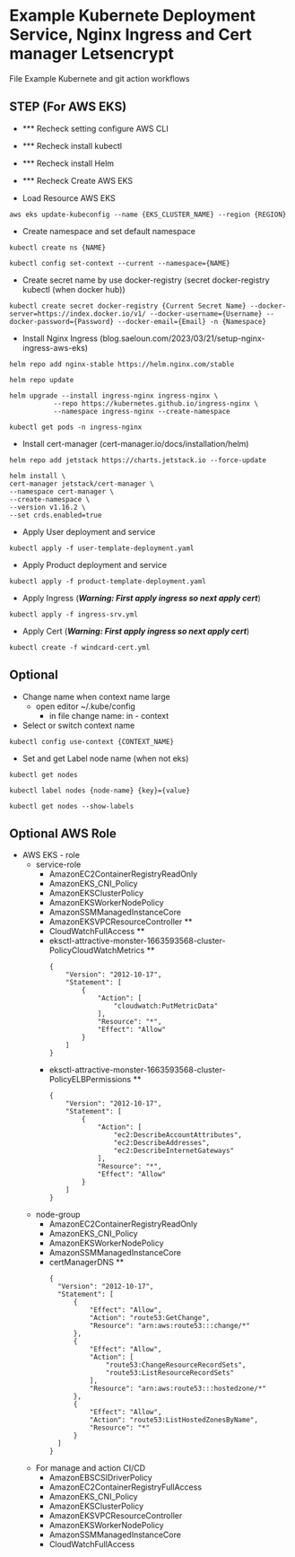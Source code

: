 # Example Kubernete Deployment Service, Nginx Ingress and Cert manager Letsencrypt

File Example Kubernete and git action workflows

## STEP (For AWS EKS)
- *** Recheck setting configure AWS CLI
- *** Recheck install kubectl
- *** Recheck install Helm
- *** Recheck Create AWS EKS

- Load Resource AWS EKS
```
aws eks update-kubeconfig --name {EKS_CLUSTER_NAME} --region {REGION}
```

- Create namespace and set default namespace
```
kubectl create ns {NAME}
```
```
kubectl config set-context --current --namespace={NAME}
```

- Create secret name by use docker-registry (secret docker-registry kubectl (when docker hub))
```
kubectl create secret docker-registry {Current Secret Name} --docker-server=https://index.docker.io/v1/ --docker-username={Username} --docker-password={Password} --docker-email={Email} -n {Namespace}
```

- Install Nginx Ingress (blog.saeloun.com/2023/03/21/setup-nginx-ingress-aws-eks)
```
helm repo add nginx-stable https://helm.nginx.com/stable
```
```
helm repo update
```
```
helm upgrade --install ingress-nginx ingress-nginx \
           --repo https://kubernetes.github.io/ingress-nginx \
           --namespace ingress-nginx --create-namespace
```
```
kubectl get pods -n ingress-nginx
```

- Install cert-manager (cert-manager.io/docs/installation/helm)
```
helm repo add jetstack https://charts.jetstack.io --force-update
```
```
helm install \
cert-manager jetstack/cert-manager \
--namespace cert-manager \
--create-namespace \
--version v1.16.2 \
--set crds.enabled=true
```

- Apply User deployment and service
```
kubectl apply -f user-template-deployment.yaml
```

- Apply Product deployment and service
```
kubectl apply -f product-template-deployment.yaml
```

- Apply Ingress (***Warning: First apply ingress so next apply cert***)
```
kubectl apply -f ingress-srv.yml
```

- Apply Cert (***Warning: First apply ingress so next apply cert***)
```
kubectl create -f windcard-cert.yml
```


## Optional
- Change name when context name large
  - open editor ~/.kube/config
    - in file change name: in - context
- Select or switch context name
```
kubectl config use-context {CONTEXT_NAME}
```

- Set and get Label node name (when not eks)
```
kubectl get nodes
```
```
kubectl label nodes {node-name} {key}={value}
```
```
kubectl get nodes --show-labels
```



## Optional AWS Role
- AWS EKS - role
  - service-role
    - AmazonEC2ContainerRegistryReadOnly
    - AmazonEKS_CNI_Policy
    - AmazonEKSClusterPolicy
    - AmazonEKSWorkerNodePolicy
    - AmazonSSMManagedInstanceCore
    - AmazonEKSVPCResourceController **
    - CloudWatchFullAccess **
    - eksctl-attractive-monster-1663593568-cluster-PolicyCloudWatchMetrics **
      ``` Policy
      {
          "Version": "2012-10-17",
          "Statement": [
              {
                  "Action": [
                      "cloudwatch:PutMetricData"
                  ],
                  "Resource": "*",
                  "Effect": "Allow"
              }
          ]
      }
      ```
    - eksctl-attractive-monster-1663593568-cluster-PolicyELBPermissions **
      ``` Policy
      {
          "Version": "2012-10-17",
          "Statement": [
              {
                  "Action": [
                      "ec2:DescribeAccountAttributes",
                      "ec2:DescribeAddresses",
                      "ec2:DescribeInternetGateways"
                  ],
                  "Resource": "*",
                  "Effect": "Allow"
              }
          ]
      }
      ```
  - node-group
    - AmazonEC2ContainerRegistryReadOnly
    - AmazonEKS_CNI_Policy
    - AmazonEKSWorkerNodePolicy
    - AmazonSSMManagedInstanceCore
    - certManagerDNS **
      ``` Policy
      {
        "Version": "2012-10-17",
        "Statement": [
            {
                "Effect": "Allow",
                "Action": "route53:GetChange",
                "Resource": "arn:aws:route53:::change/*"
            },
            {
                "Effect": "Allow",
                "Action": [
                    "route53:ChangeResourceRecordSets",
                    "route53:ListResourceRecordSets"
                ],
                "Resource": "arn:aws:route53:::hostedzone/*"
            },
            {
                "Effect": "Allow",
                "Action": "route53:ListHostedZonesByName",
                "Resource": "*"
            }
        ]
      }
      ```
  - For manage and action CI/CD
    - AmazonEBSCSIDriverPolicy
    - AmazonEC2ContainerRegistryFullAccess
    - AmazonEKS_CNI_Policy
    - AmazonEKSClusterPolicy
    - AmazonEKSVPCResourceController
    - AmazonEKSWorkerNodePolicy
    - AmazonSSMManagedInstanceCore
    - CloudWatchFullAccess
